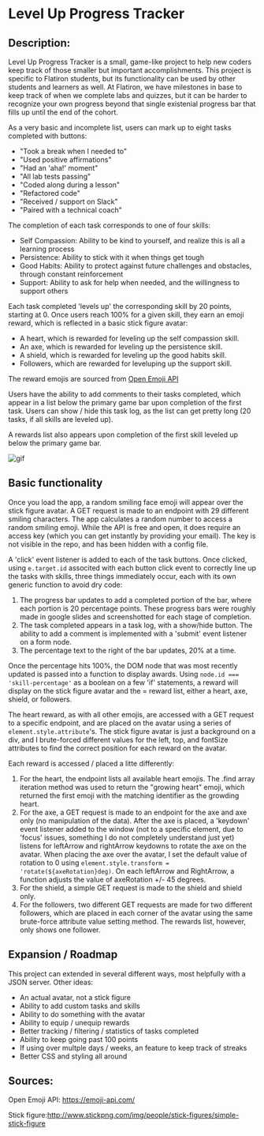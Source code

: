 # Level Up Progress Tracker



## Description: 

Level Up Progress Tracker is a small, game-like project to help new coders keep track of those smaller but important accomplishments. This project is specific to Flatiron students, but its functionality can be used by other students and learners as well. At Flatiron, we have milestones in base to keep track of when we complete labs and quizzes, but it can be harder to recognize your own progress beyond that single existenial progress bar that fills up until the end of the cohort. 

As a very basic and incomplete list, users can mark up to eight tasks completed with buttons: 

* "Took a break when I needed to"
* "Used positive affirmations" 
* "Had an 'aha!' moment" 
* "All lab tests passing" 
* "Coded along during a lesson" 
* "Refactored code" 
* "Received / support on Slack" 
* "Paired with a technical coach" 

The completion of each task corresponds to one of four skills: 
* Self Compassion: Ability to be kind to yourself, and realize this is all a learning process
* Persistence: Ability to stick with it when things get tough
* Good Habits: Ability to protect against future challenges and obstacles, through constant reinforcement
* Support: Ability to ask for help when needed, and the willingness to support others

Each task completed 'levels up' the corresponding skill by 20 points, starting at 0. Once users reach 100% for a given skill, they earn an emoji reward, which is reflected in a basic stick figure avatar: 
* A heart, which is rewarded for leveling up the self compassion skill. 
* An axe, which is rewarded for leveling up the persistence skill. 
* A shield, which is rewarded for leveling up the good habits skill.
* Followers, which are rewarded for leveluping up the support skill. 

The reward emojis are sourced from [Open Emoji API](https://emoji-api.com/)

Users have the ability to add comments to their tasks completed, which appear in a list below the primary game bar upon completion of the first task. Users can show / hide this task log, as the list can get pretty long (20 tasks, if all skills are leveled up). 

A rewards list also appears upon completion of the first skill leveled up below the primary game bar. 

![gif](https://i.imgur.com/0J9PTt4.gif)

## Basic functionality

Once you load the app, a random smiling face emoji will appear over the stick figure avatar. A GET request is made to an endpoint with 29 different smiling characters. The app calculates a random number to access a random smiling emoji. While the API is free and open, it does require an access key (which you can get instantly by providing your email). The key is not visible in the repo, and has been hidden with a config file.

A 'click' event listener is added to each of the task buttons. Once clicked, using `e.target.id` associted with each button click event to correctly line up the tasks with skills, three things immediately occur, each with its own generic function to avoid dry code: 
1. The progress bar updates to add a completed portion of the bar, where each portion is 20 percentage points. These progress bars were roughly made in google slides and screenshotted for each stage of completion.
2. The task completed appears in a task log, with a show/hide button. The ability to add a comment is implemented with a 'submit' event listener on a form node.
3. The percentage text to the right of the bar updates, 20% at a time.

Once the percentage hits 100%, the DOM node that was most recently updated is passed into a function to display awards. Using `node.id === 'skill-percentage'` as a boolean on a few 'if' statements, a reward will display on the stick figure avatar and the = reward list, either a heart, axe, shield, or followers.  

The heart reward, as with all other emojis, are accessed with a GET request to a specific endpoint, and are placed on the avatar using a series of `element.style.attribute`'s. The stick figure avatar is just a background on a div, and I brute-forced different values for the left, top, and fontSize attributes to find the correct position for each reward on the avatar. 

Each reward is accessed / placed a litte differently: 
1. For the heart, the endpoint lists all available heart emojis. The .find array iteration method was used to return the "growing heart" emoji, which returned the first emoji with the matching identifier as the growding heart. 
2. For the axe, a GET request is made to an endpoint for the axe and axe only (no manipulation of the data). After the axe is placed, a 'keydown' event listener added to the window (not to a specific element, due to 'focus' issues, something I do not completely understand just yet) listens for leftArrow and rightArrow keydowns to rotate the axe on the avatar. When placing the axe over the avatar, I set the default value of rotation to 0 using `element.style.transform = 'rotate(${axeRotation}deg)`. On each leftArrow and RightArrow, a function adjusts the value of axeRotation +/- 45 degrees. 
3. For the shield, a simple GET request is made to the shield and shield only. 
4. For the followers, two different GET requests are made for two different followers, which are placed in each corner of the avatar using the same brute-force attribute value setting method. The rewards list, however, only shows one follower.  

## Expansion / Roadmap 

This project can extended in several different ways, most helpfully with a JSON server. Other ideas: 
* An actual avatar, not a stick figure
* Ability to add custom tasks and skills
* Ability to do something with the avatar
* Ability to equip / unequip rewards
* Better tracking / filtering / statistics of tasks completed 
* Ability to keep going past 100 points
* If using over multple days / weeks, an feature to keep track of streaks
* Better CSS and styling all around

## Sources: 

Open Emoji API: https://emoji-api.com/

Stick figure:http://www.stickpng.com/img/people/stick-figures/simple-stick-figure

